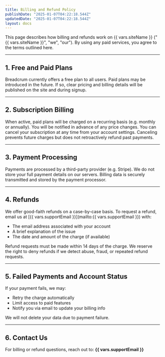 ```yaml
---
title: Billing and Refund Policy
publishDate: "2025-01-07T04:22:18.544Z"
updatedDate: "2025-01-07T04:22:18.544Z"
layout: docs
---
```


This page describes how billing and refunds work on {{ vars.siteName }} ("{{ vars.siteName }}", "we", "our").
By using any paid services, you agree to the terms outlined here.

---

## 1. Free and Paid Plans

Breadcrum currently offers a free plan to all users.
Paid plans may be introduced in the future.
If so, clear pricing and billing details will be published on the site and during signup.

---

## 2. Subscription Billing

When active, paid plans will be charged on a recurring basis (e.g. monthly or annually).
You will be notified in advance of any price changes.
You can cancel your subscription at any time from your account settings.
Canceling prevents future charges but does not retroactively refund past payments.

---

## 3. Payment Processing

Payments are processed by a third-party provider (e.g. Stripe).
We do not store your full payment details on our servers.
Billing data is securely transmitted and stored by the payment processor.

---

## 4. Refunds

We offer good-faith refunds on a case-by-case basis.
To request a refund, email us at [{{ vars.supportEmail }}](mailto:{{ vars.supportEmail }}) with:
- The email address associated with your account
- A brief explanation of the issue
- The date and amount of the charge (if available)

Refund requests must be made within 14 days of the charge.
We reserve the right to deny refunds if we detect abuse, fraud, or repeated refund requests.

---

## 5. Failed Payments and Account Status

If your payment fails, we may:
- Retry the charge automatically
- Limit access to paid features
- Notify you via email to update your billing info

We will not delete your data due to payment failure.

---

## 6. Contact Us

For billing or refund questions, reach out to:
**{{ vars.supportEmail }}**
